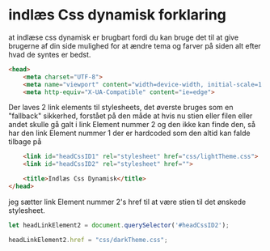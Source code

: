 # indlæs Css dynamisk forklaring

at indlæse css dynamisk er brugbart fordi du kan bruge det til at give brugerne af din side mulighed for at ændre tema og farver på siden alt efter hvad de syntes er bedst.

```html
<head>
	<meta charset="UTF-8">
	<meta name="viewport" content="width=device-width, initial-scale=1.0">
	<meta http-equiv="X-UA-Compatible" content="ie=edge">
```
Der laves 2 link elements til stylesheets, det øverste bruges som en "fallback" sikkerhed, forstået på den måde at hvis nu stien eller filen eller andet skulle gå galt i link Element nummer 2 og den ikke kan finde den, så har den link Element nummer 1 der er hardcoded som den altid kan falde tilbage på

```html
	<link id="headCssID1" rel="stylesheet" href="css/lightTheme.css">
	<link id="headCssID2" rel="stylesheet" href="">

	<title>Indlæs Css Dynamisk</title>
</head>
```

jeg sætter link Element nummer 2's href til at være stien til det ønskede stylesheet.

```javascript
let headLinkElement2 = document.querySelector('#headCssID2');

headLinkElement2.href = "css/darkTheme.css";
```